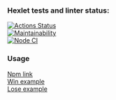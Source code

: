 ### Hexlet tests and linter status:
[![Actions Status](https://github.com/AndreyTichinsky/frontend-project-lvl1/workflows/hexlet-check/badge.svg)](https://github.com/AndreyTichinsky/frontend-project-lvl1/actions)  
[![Maintainability](https://api.codeclimate.com/v1/badges/87d78da6144fc35ea560/maintainability)](https://codeclimate.com/github/AndreyTichinsky/frontend-project-lvl1/maintainability)  
[![Node CI](https://github.com/AndreyTichinsky/frontend-project-lvl1/actions/workflows/node.js.yml/badge.svg?branch=main)](https://github.com/AndreyTichinsky/frontend-project-lvl1/actions/workflows/node.js.yml)  
### Usage
[Npm link](https://asciinema.org/a/w70vpbGcT7Z3IJUm83DLCTHbK)  
[Win example](https://asciinema.org/a/8ubLI7GvoCxvm4Z4XtbIIBQIe)  
[Lose example](https://asciinema.org/a/6J4leV5rcg0h79cXJ0ibeAziP)  
